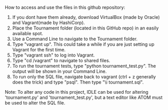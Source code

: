 How to access and use the files in this github repository:

1. If you dont have them already, download VirtualBox (made by Oracle) and Vagrant(made by HashiCorp).
2. Place the Tournament folder (located in this GitHub repo) in an easily available spot.
3. Use a Command Line to navigate to the Tournament folder.
4. Type "vagrant up". This could take a while if you are just setting up Vagrant for the first time.
5. Type "vagrant ssh" to log into Vagrant.
6. Type "cd /vagrant" to navigate to shared files.
7. To run the tournament tests, type "python tournament_test.py". The output will be shown in your Command Line.
8. To run only the SQL file, navigate back to vagrant (ctrl + z generally does the trick) and type "psql". Then type "\i tournament.sql".

Note: To alter any code in this project, IDLE can be used for altering 'tournament.py' and 'tournament_test.py', but a text editor
like ATOM must be used to alter the SQL file.
